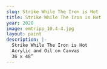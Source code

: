 ```yaml
---
slug: Strike While The Iron is Hot
title: Strike While The Iron is Hot
year: 2020
image: emtripp_10.4-4.jpg
layout: paint
description: |-
  Strike While The Iron is Hot
  Acrylic and Oil on Canvas
  36 x 48”
---
```

